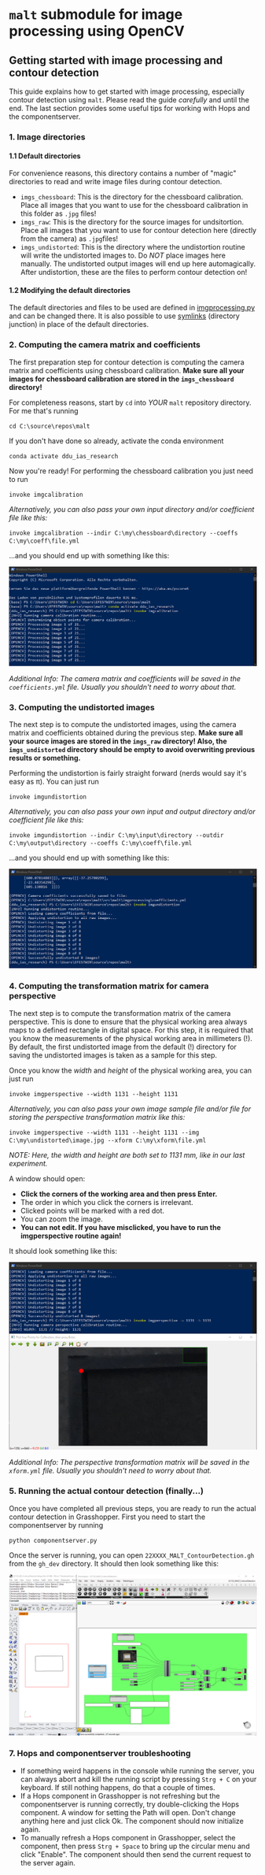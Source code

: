 # `malt` submodule for image processing using OpenCV

## Getting started with image processing and contour detection

This guide explains how to get started with image processing, especially
contour detection using `malt`. Please read the guide *carefully* and until
the end. The last section provides some useful tips for working with Hops and
the componentserver.

### 1. Image directories

#### 1.1 Default directories

For convenience reasons, this directory contains a number of "magic"
directories to read and write image files during contour detection.

- `imgs_chessboard`: This is the directory for the chessboard calibration.
Place all images that you want to use for the chessboard calibration in this
folder as `.jpg` files!
- `imgs_raw`: This is the directory for the source images for undsitortion.
Place all images that you want to use for contour detection here (directly from
the camera) as `.jpg`files!
- `imgs_undistorted`: This is the directory where the undistortion routine will
write the undistorted images to. Do *NOT* place images here manually. The
undistorted output images will end up here automagically. After undistortion,
these are the files to perform contour detection on!

#### 1.2 Modifying the default directories

The default directories and files to be used are defined in
[imgprocessing.py](imgprocessing.py#L19) and can be changed there. It is also
possible to use [symlinks](https://learn.microsoft.com/en-us/windows-server/administration/windows-commands/mklink)
(directory junction) in place of the default directories.

### 2. Computing the camera matrix and coefficients

The first preparation step for contour detection is computing the camera matrix
and coefficients using chessboard calibration. **Make sure all your images for
chessboard calibration are stored in the `imgs_chessboard` directory!**

For completeness reasons, start by `cd` into *YOUR* `malt` repository
directory. For me that's running
```
cd C:\source\repos\malt
```

If you don't have done so already, activate the conda environment
```
conda activate ddu_ias_research
```

Now you're ready! For performing the chessboard calibration you just need to
run
```
invoke imgcalibration
```

*Alternatively, you can also pass your own input directory and/or coefficient
file like this:*
```
invoke imgcalibration --indir C:\my\chessboard\directory --coeffs C:\my\coeff\file.yml
```

...and you should end up with something like this:

![Chessboard Calibration](../../../resources/readme/invoke_imgcalibration.png)

*Additional Info: The camera matrix and coefficients will be saved in the
`coefficients.yml` file. Usually you shouldn't need to worry about that.*

### 3. Computing the undistorted images

The next step is to compute the undistorted images, using the camera matrix
and coefficients obtained during the previous step. **Make sure all your source
images are stored in the `imgs_raw` directory! Also, the `imgs_undistorted`
directory should be empty to avoid overwriting previous results or something.**

Performing the undistortion is fairly straight forward (nerds would say it's
easy as π). You can just run
```
invoke imgundistortion
```

*Alternatively, you can also pass your own input and output directory and/or
coefficient file like this:*
```
invoke imgundistortion --indir C:\my\input\directory --outdir C:\my\output\directory --coeffs C:\my\coeff\file.yml
```

...and you should end up with something like this:

![Image Undistortion](../../../resources/readme/invoke_imgundistortion.png)

### 4. Computing the transformation matrix for camera perspective

The next step is to compute the transformation matrix of the camera
perspective. This is done to ensure that the physical working area always maps
to a defined rectangle in digital space. For this step, it is required that
you know the measurements of the physical working area in millimeters (!).
By default, the first undistorted image from the default (!) directory for
saving the undistorted images is taken as a sample for this step.

Once you know the *width* and *height* of the physical working area, you can
just run
```
invoke imgperspective --width 1131 --height 1131
```

*Alternatively, you can also pass your own image sample file and/or file
for storing the perspective transformation matrix like this:*
```
invoke imgperspective --width 1131 --height 1131 --img C:\my\undistorted\image.jpg --xform C:\my\xform\file.yml
```

*NOTE: Here, the width and height are both set to 1131 mm, like in our last
experiment.*

A window should open:
- **Click the corners of the working area and then press Enter.**
- The order in which you click the corners is irrelevant.
- Clicked points will be marked with a red dot.
- You can zoom the image.
- **You can not edit. If you have misclicked, you have to run the
imgperspective routine again!**

It should look something like this:

![Image Perspective Calibration](../../../resources/readme/invoke_imgperspective.png)

*Additional Info: The perspective transformation matrix will be saved in the
`xform.yml` file. Usually you shouldn't need to worry about that.*

### 5. Running the actual contour detection (finally...)

Once you have completed all previous steps, you are ready to run the actual
contour detection in Grasshopper. First you need to start the componentserver
by running
```
python componentserver.py
```

Once the server is running, you can open `22XXXX_MALT_ContourDetection.gh`
from the `gh_dev` directory. It should then look something like this:

![Contour Detection in Grasshopper](../../../resources/readme/contour_detection_gh.png)

### 7. Hops and componentserver troubleshooting

- If something weird happens in the console while running the server, you can 
always abort and kill the running script by pressing `Strg + C` on your
keyboard. If still nothing happens, do that a couple of times.
- If a Hops component in Grasshopper is not refreshing but the componentserver
is running correctly, try double-clicking the Hops component. A window for
setting the Path will open. Don't change anything here and just click Ok. The
component should now initialize again.
- To manually refresh a Hops component in Grasshopper, select the component,
then press `Strg + Space` to bring up the circular menu and click "Enable".
The component should then send the current request to the server again.

